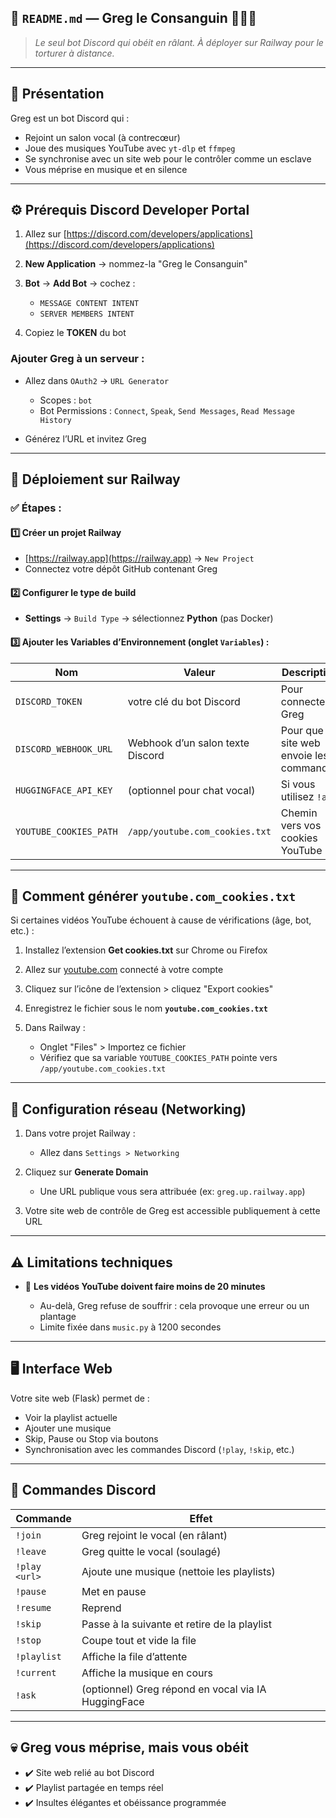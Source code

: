 
## 🧾 `README.md` — **Greg le Consanguin** 🎩💀🎶

> *Le seul bot Discord qui obéit en râlant. À déployer sur Railway pour le torturer à distance.*

---

## **👑 Présentation**

Greg est un bot Discord qui :

* Rejoint un salon vocal (à contrecœur)
* Joue des musiques YouTube avec `yt-dlp` et `ffmpeg`
* Se synchronise avec un site web pour le contrôler comme un esclave
* Vous méprise en musique et en silence

---

## **⚙️ Prérequis Discord Developer Portal**

1. Allez sur [https://discord.com/developers/applications](https://discord.com/developers/applications)
2. **New Application** → nommez-la "Greg le Consanguin"
3. **Bot** → **Add Bot** → cochez :

   * `MESSAGE CONTENT INTENT`
   * `SERVER MEMBERS INTENT`
4. Copiez le **TOKEN** du bot

### Ajouter Greg à un serveur :

* Allez dans `OAuth2` → `URL Generator`

  * Scopes : `bot`
  * Bot Permissions : `Connect`, `Speak`, `Send Messages`, `Read Message History`
* Générez l’URL et invitez Greg

---

## **🚀 Déploiement sur Railway**

### ✅ Étapes :

#### 1️⃣ Créer un projet Railway

* [https://railway.app](https://railway.app) → `New Project`
* Connectez votre dépôt GitHub contenant Greg

#### 2️⃣ Configurer le type de build

* **Settings** → `Build Type` → sélectionnez **Python** (pas Docker)

#### 3️⃣ Ajouter les Variables d’Environnement (onglet `Variables`) :

| Nom                    | Valeur                           | Description                               |
| ---------------------- | -------------------------------- | ----------------------------------------- |
| `DISCORD_TOKEN`        | votre clé du bot Discord         | Pour connecter Greg                       |
| `DISCORD_WEBHOOK_URL`  | Webhook d’un salon texte Discord | Pour que le site web envoie les commandes |
| `HUGGINGFACE_API_KEY`  | (optionnel pour chat vocal)      | Si vous utilisez `!ask`                   |
| `YOUTUBE_COOKIES_PATH` | `/app/youtube.com_cookies.txt`   | Chemin vers vos cookies YouTube           |

---

## 🍪 Comment générer `youtube.com_cookies.txt`

Si certaines vidéos YouTube échouent à cause de vérifications (âge, bot, etc.) :

1. Installez l’extension **Get cookies.txt** sur Chrome ou Firefox
2. Allez sur [youtube.com](https://youtube.com) connecté à votre compte
3. Cliquez sur l’icône de l’extension > cliquez "Export cookies"
4. Enregistrez le fichier sous le nom **`youtube.com_cookies.txt`**
5. Dans Railway :

   * Onglet "Files" > Importez ce fichier
   * Vérifiez que sa variable `YOUTUBE_COOKIES_PATH` pointe vers `/app/youtube.com_cookies.txt`

---

## 🧱 Configuration réseau (Networking)

1. Dans votre projet Railway :

   * Allez dans `Settings > Networking`
2. Cliquez sur **Generate Domain**

   * Une URL publique vous sera attribuée (ex: `greg.up.railway.app`)
3. Votre site web de contrôle de Greg est accessible publiquement à cette URL

---

## ⚠️ Limitations techniques

* 🎥 **Les vidéos YouTube doivent faire moins de 20 minutes**

  * Au-delà, Greg refuse de souffrir : cela provoque une erreur ou un plantage
  * Limite fixée dans `music.py` à 1200 secondes

---

## 🖥️ Interface Web

Votre site web (Flask) permet de :

* Voir la playlist actuelle
* Ajouter une musique
* Skip, Pause ou Stop via boutons
* Synchronisation avec les commandes Discord (`!play`, `!skip`, etc.)

---

## 🧪 Commandes Discord

| Commande      | Effet                                               |
| ------------- | --------------------------------------------------- |
| `!join`       | Greg rejoint le vocal (en râlant)                   |
| `!leave`      | Greg quitte le vocal (soulagé)                      |
| `!play <url>` | Ajoute une musique (nettoie les playlists)          |
| `!pause`      | Met en pause                                        |
| `!resume`     | Reprend                                             |
| `!skip`       | Passe à la suivante et retire de la playlist        |
| `!stop`       | Coupe tout et vide la file                          |
| `!playlist`   | Affiche la file d’attente                           |
| `!current`    | Affiche la musique en cours                         |
| `!ask`        | (optionnel) Greg répond en vocal via IA HuggingFace |

---

## 💀 Greg vous méprise, mais vous obéit

* ✔️ Site web relié au bot Discord
* ✔️ Playlist partagée en temps réel
* ✔️ Insultes élégantes et obéissance programmée
